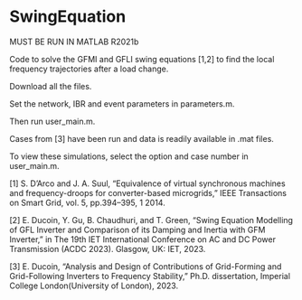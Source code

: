 # SwingEquation
MUST BE RUN IN MATLAB R2021b

Code to solve the GFMI and GFLI swing equations [1,2] to find the local frequency trajectories after a load change.

Download all the files. 

Set the network, IBR and event parameters in parameters.m. 

Then run user_main.m.

Cases from [3] have been run and data is readily available in .mat files.

To view these simulations, select the option and case number in user_main.m.

[1] S. D’Arco and J. A. Suul, “Equivalence of virtual synchronous machines and frequency-droops for converter-based microgrids,” IEEE Transactions on Smart Grid, vol. 5, pp.394–395, 1 2014.

[2] E. Ducoin, Y. Gu, B. Chaudhuri, and T. Green, “Swing Equation Modelling of GFL Inverter and Comparison of its Damping and Inertia with GFM Inverter,” in The 19th IET International Conference on AC and DC Power Transmission (ACDC 2023). Glasgow, UK: IET, 2023.

[3] E. Ducoin, “Analysis and Design of Contributions of Grid-Forming and Grid-Following Inverters to Frequency Stability,” Ph.D. dissertation, Imperial College London(University of London), 2023.
